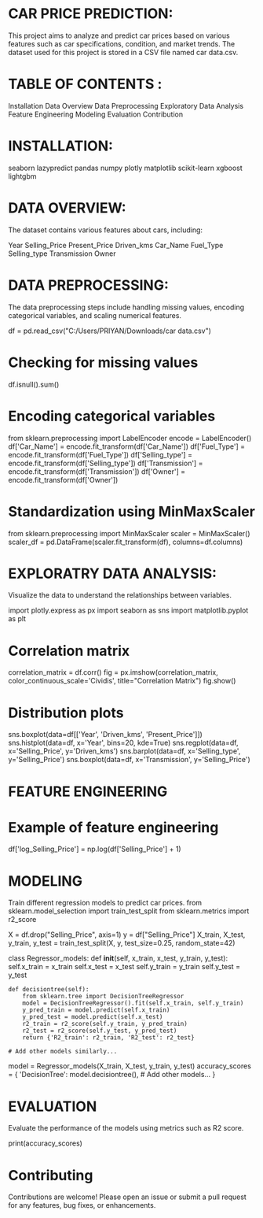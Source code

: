 # CAR PRICE PREDICTION:

This project aims to analyze and predict car prices based on various features such as car specifications, condition, and market trends. The dataset used for this project is stored in a CSV file named car data.csv.

# TABLE OF CONTENTS :
Installation
Data Overview
Data Preprocessing
Exploratory Data Analysis
Feature Engineering
Modeling
Evaluation
Contribution

# INSTALLATION:
seaborn
lazypredict
pandas
numpy
plotly
matplotlib
scikit-learn
xgboost
lightgbm

# DATA OVERVIEW:

The dataset contains various features about cars, including:

Year
Selling_Price
Present_Price
Driven_kms
Car_Name
Fuel_Type
Selling_type
Transmission
Owner

# DATA PREPROCESSING:

The data preprocessing steps include handling missing values, encoding categorical variables, and scaling numerical features.

df = pd.read_csv("C:/Users/PRIYAN/Downloads/car data.csv")

# Checking for missing values
df.isnull().sum()

# Encoding categorical variables
from sklearn.preprocessing import LabelEncoder
encode = LabelEncoder()
df['Car_Name'] = encode.fit_transform(df['Car_Name'])
df['Fuel_Type'] = encode.fit_transform(df['Fuel_Type'])
df['Selling_type'] = encode.fit_transform(df['Selling_type'])
df['Transmission'] = encode.fit_transform(df['Transmission'])
df['Owner'] = encode.fit_transform(df['Owner'])

# Standardization using MinMaxScaler
from sklearn.preprocessing import MinMaxScaler
scaler = MinMaxScaler()
scaler_df = pd.DataFrame(scaler.fit_transform(df), columns=df.columns)


# EXPLORATRY DATA ANALYSIS: 
Visualize the data to understand the relationships between variables.

import plotly.express as px
import seaborn as sns
import matplotlib.pyplot as plt

# Correlation matrix
correlation_matrix = df.corr()
fig = px.imshow(correlation_matrix, color_continuous_scale='Cividis', title="Correlation Matrix")
fig.show()

# Distribution plots
sns.boxplot(data=df[['Year', 'Driven_kms', 'Present_Price']])
sns.histplot(data=df, x='Year', bins=20, kde=True)
sns.regplot(data=df, x='Selling_Price', y='Driven_kms')
sns.barplot(data=df, x='Selling_type', y='Selling_Price')
sns.boxplot(data=df, x='Transmission', y='Selling_Price')

# FEATURE ENGINEERING

# Example of feature engineering
df['log_Selling_Price'] = np.log(df['Selling_Price'] + 1)

# MODELING

Train different regression models to predict car prices.
from sklearn.model_selection import train_test_split
from sklearn.metrics import r2_score

X = df.drop("Selling_Price", axis=1)
y = df["Selling_Price"]
X_train, X_test, y_train, y_test = train_test_split(X, y, test_size=0.25, random_state=42)

class Regressor_models:
    def __init__(self, x_train, x_test, y_train, y_test):
        self.x_train = x_train
        self.x_test = x_test
        self.y_train = y_train
        self.y_test = y_test

    def decisiontree(self):
        from sklearn.tree import DecisionTreeRegressor
        model = DecisionTreeRegressor().fit(self.x_train, self.y_train)
        y_pred_train = model.predict(self.x_train)
        y_pred_test = model.predict(self.x_test)
        r2_train = r2_score(self.y_train, y_pred_train)
        r2_test = r2_score(self.y_test, y_pred_test)
        return {'R2_train': r2_train, 'R2_test': r2_test}

    # Add other models similarly...

model = Regressor_models(X_train, X_test, y_train, y_test)
accuracy_scores = {
    'DecisionTree': model.decisiontree(),
    # Add other models...
}

# EVALUATION 
Evaluate the performance of the models using metrics such as R2 score.

print(accuracy_scores)

# Contributing
Contributions are welcome! Please open an issue or submit a pull request for any features, bug fixes, or enhancements.

